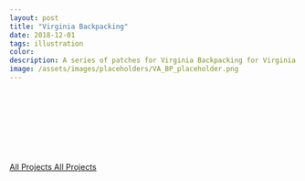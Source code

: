 ```yaml
---
layout: post
title: "Virginia Backpacking"
date: 2018-12-01
tags: illustration
color:
description: A series of patches for Virginia Backpacking for Virginia's 100 tallest peaks and 5 peaks over 5 thousand feet challenges.
image: /assets/images/placeholders/VA_BP_placeholder.png
---
```


<div class="container-triple">
  <figure>
    <img src="/assets/images/vab/VA_BP_1.png" alt="" />
  </figure>
  <figure>
    <img src="/assets/images/vab/VA_BP_2.png" alt="" />
  </figure>
  <figure>
    <img src="/assets/images/vab/VA_BP_3.png" alt="" />
  </figure>
  <figure>
    <img src="/assets/images/vab/VA_BP_4.png" alt="" />
  </figure>
  <figure>
    <img src="/assets/images/vab/VA_BP_5.png" alt="" />
  </figure>
  <figure>
    <img src="/assets/images/vab/VA_BP_6.png" alt="" />
  </figure>
  <figure>
    <img src="/assets/images/vab/VA_BP_7.png" alt="" />
  </figure>
  <figure>
    <img src="/assets/images/vab/VA_BP_8.png" alt="" />
  </figure>
  <figure>
    <img src="/assets/images/vab/VA_BP_9.png" alt="" />
  </figure>
</div>

<div class="container-btn section-padding">
<a class="btn" href="/projects">
  <div>
    <span>All Projects</span>
    <span>All Projects</span>
  </div>
</a>
</div>
